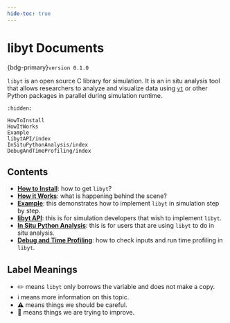 ```yaml
---
hide-toc: true
---
```


# libyt Documents
{bdg-primary}`version 0.1.0`

`libyt` is an open source C library for simulation. 
It is an in situ analysis tool that allows researchers to analyze and visualize data using [`yt`](https://yt-project.org/) or other Python packages in parallel during simulation runtime.

```{toctree}
:hidden:

HowToInstall
HowItWorks
Example
libytAPI/index
InSituPythonAnalysis/index
DebugAndTimeProfiling/index
```

## Contents
- [**How to Install**](./HowToInstall.md#how-to-install): how to get `libyt`?
- [**How it Works**](./HowItWorks.md#how-it-works): what is happening behind the scene?
- [**Example**](./Example.md#example): this demonstrates how to implement `libyt` in simulation step by step.
- [**libyt API**](./libytAPI/index.md#libyt-api): this is for simulation developers that wish to implement `libyt`.
- [**In Situ Python Analysis**](./InSituPythonAnalysis/index.md#in-situ-python-analysis): this is for users that are using `libyt` to do in situ analysis.
- [**Debug and Time Profiling**](./DebugAndTimeProfiling/index.md#debug-and-time-profiling): how to check inputs and run time profiling in `libyt`.

## Label Meanings
- ✏️ means `libyt` only borrows the variable and does not make a copy.
- ℹ️ means more information on this topic.
- ⚠️ means things we should be careful.
- 🦎 means things we are trying to improve.
